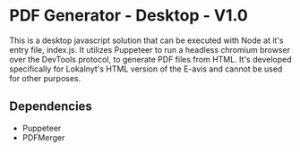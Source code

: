 # PDF Generator - Desktop - V1.0 

This is a desktop javascript solution that can be executed with Node at it's entry file, index.js.
It utilizes Puppeteer to run a headless chromium browser over the DevTools protocol, to generate PDF files from HTML.
It's developed specifically for Lokalnyt's HTML version of the E-avis and cannot be used for other purposes.

## Dependencies
- Puppeteer
- PDFMerger

